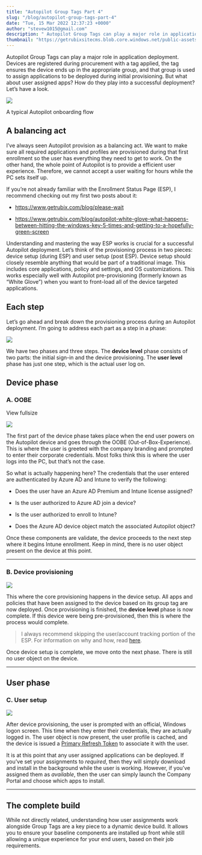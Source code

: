 ```yaml
---
title: "Autopilot Group Tags Part 4"
slug: "/blog/autopilot-group-tags-part-4"
date: "Tue, 15 Mar 2022 12:37:23 +0000"
author: "stevew1015@gmail.com"
description: " Autopilot Group Tags can play a major role in application deployment. Devices are registered during procurement with a tag applied, the tag ensures the device ends up in the appropriate group, and that group is used to assign applications to be deployed during initial provisioning. But"
thumbnail: "https://getrubixsitecms.blob.core.windows.net/public-assets/content/v1/logo512.png"
---
```


Autopilot Group Tags can play a major role in application deployment. Devices are registered during procurement with a tag applied, the tag ensures the device ends up in the appropriate group, and that group is used to assign applications to be deployed during initial provisioning. But what about user assigned apps? How do they play into a successful deployment? Let’s have a look.

![](https://getrubixsitecms.blob.core.windows.net/public-assets/content/v1/5dd365a31aa1fd743bc30b8e/587775e0-7adf-41b4-b362-a6242c6907ea/Screen+Shot+2022-03-14+at+4.49.43+PM.png)

A typical Autopilot onboarding flow

A balancing act
---------------

I’ve always seen Autopilot provision as a balancing act. We want to make sure all required applications and profiles are provisioned during that first enrollment so the user has everything they need to get to work. On the other hand, the whole point of Autopilot is to provide a efficient user experience. Therefore, we cannot accept a user waiting for hours while the PC sets itself up.

If you’re not already familiar with the Enrollment Status Page (ESP), I recommend checking out my first two posts about it:

-   https://www.getrubix.com/blog/please-wait
    
-   https://www.getrubix.com/blog/autopilot-white-glove-what-happens-between-hitting-the-windows-key-5-times-and-getting-to-a-hopefully-green-screen
    

Understanding and mastering the way ESP works is crucial for a successful Autopilot deployment. Let’s think of the provisioning process in two pieces: device setup (during ESP) and user setup (post ESP). Device setup should closely resemble anything that would be part of a traditional image. This includes core applications, policy and settings, and OS customizations. This works especially well with Autopilot pre-provisioning (formerly known as “White Glove”) when you want to front-load all of the device targeted applications.

Each step
---------

Let’s go ahead and break down the provisioning process during an Autopilot deployment. I’m going to address each part as a step in a phase:

![](https://getrubixsitecms.blob.core.windows.net/public-assets/content/v1/5dd365a31aa1fd743bc30b8e/40e5c76b-d47d-45f6-a46f-da3b1e299c55/Screen+Shot+2022-03-14+at+4.44.14+PM.png)

We have two phases and three steps. The **device level** phase consists of two parts: the initial sign-in and the device provisioning. The **user level** phase has just one step, which is the actual user log on.

Device phase
------------

### A. OOBE

View fullsize

![](https://getrubixsitecms.blob.core.windows.net/public-assets/content/v1/5dd365a31aa1fd743bc30b8e/8bcc0e0b-64bc-48a3-92c0-1de624b1408d/Screen+Shot+2022-03-14+at+8.54.04+PM.png)

The first part of the device phase takes place when the end user powers on the Autopilot device and goes through the OOBE (Out-of-Box-Experience). This is where the user is greeted with the company branding and prompted to enter their corporate credentials. Most folks think this is where the user logs into the PC, but that’s not the case.

So what is actually happening here? The credentials that the user entered are authenticated by Azure AD and Intune to verify the following:

-   Does the user have an Azure AD Premium and Intune license assigned?
    
-   Is the user authorized to Azure AD join a device?
    
-   Is the user authorized to enroll to Intune?
    
-   Does the Azure AD device object match the associated Autopilot object?
    

Once these components are validate, the device proceeds to the next step where it begins Intune enrollment. Keep in mind, there is no user object present on the device at this point.

* * *

### B. Device provisioning

![](https://getrubixsitecms.blob.core.windows.net/public-assets/content/v1/5dd365a31aa1fd743bc30b8e/a38d079f-3262-4544-b77f-39a4dab5fe07/Screen+Shot+2022-03-14+at+9.00.18+PM.png)

This where the core provisioning happens in the device setup. All apps and policies that have been assigned to the device based on its group tag are now deployed. Once provisioning is finished, the **device level** phase is now complete. If this device were being pre-provisioned, then this is where the process would complete.

> I always recommend skipping the user/account tracking portion of the ESP. For information on why and how, read [here](https://www.getrubix.com/blog/autopilot-white-glove-what-happens-between-hitting-the-windows-key-5-times-and-getting-to-a-hopefully-green-screen).

Once device setup is complete, we move onto the next phase. There is still no user object on the device.

* * *

User phase
----------

### C. User setup

![](https://getrubixsitecms.blob.core.windows.net/public-assets/content/v1/5dd365a31aa1fd743bc30b8e/e23c9228-8814-4faf-ad9c-2e994b5a5392/Screen+Shot+2022-03-14+at+9.03.00+PM.png)

After device provisioning, the user is prompted with an official, Windows logon screen. This time when they enter their credentials, they are actually logged in. The user object is now present, the user profile is cached, and the device is issued a [Primary Refresh Token](https://docs.microsoft.com/en-us/azure/active-directory/devices/concept-primary-refresh-token) to associate it with the user.

It is at this point that any user assigned applications can be deployed. If you’ve set your assignments to _required_, then they will simply download and install in the background while the user is working. However, if you’ve assigned them as _available_, then the user can simply launch the Company Portal and choose which apps to install.

* * *

The complete build
------------------

While not directly related, understanding how user assignments work alongside Group Tags are a key piece to a dynamic device build. It allows you to ensure your baseline components are installed up front while still allowing a unique experience for your end users, based on their job requirements.
